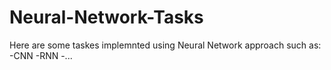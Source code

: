 # Neural-Network-Tasks

Here are some taskes implemnted using Neural Network approach such as:
-CNN
-RNN
-...
